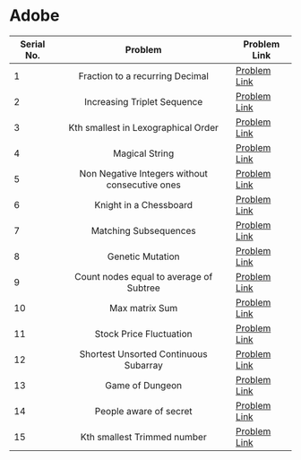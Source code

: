 # Adobe

| Serial No. | Problem | Problem Link | 
| ---------- |:-------:| ------------ | 
| 1 | Fraction to a recurring Decimal | [Problem Link](https://leetcode.com/problems/fraction-to-recurring-decimal/) |
| 2 | Increasing Triplet Sequence | [Problem Link](https://leetcode.com/problems/increasing-triplet-subsequence/) |
| 3 | Kth smallest in Lexographical Order | [Problem Link](https://leetcode.com/problems/k-th-smallest-in-lexicographical-order/) |
| 4 | Magical String | [Problem Link](https://leetcode.com/problems/magical-string/) |
| 5 | Non Negative Integers without consecutive ones | [Problem Link](https://leetcode.com/problems/non-negative-integers-without-consecutive-ones/) |
| 6 | Knight in a Chessboard | [Problem Link](https://leetcode.com/problems/knight-probability-in-chessboard/) |
| 7 | Matching Subsequences | [Problem Link](https://leetcode.com/problems/number-of-matching-subsequences/) |
| 8 | Genetic Mutation | [Problem Link](https://leetcode.com/problems/minimum-genetic-mutation/) |
| 9 | Count  nodes equal to average of Subtree | [Problem Link](https://leetcode.com/problems/count-nodes-equal-to-average-of-subtree/) |
| 10 | Max matrix Sum | [Problem Link](https://leetcode.com/problems/maximum-matrix-sum/) |
| 11 | Stock Price Fluctuation | [Problem Link](https://leetcode.com/problems/stock-price-fluctuation/) |
| 12 | Shortest Unsorted Continuous Subarray | [Problem Link](https://leetcode.com/problems/shortest-unsorted-continuous-subarray/) |
| 13 | Game of Dungeon | [Problem Link](https://leetcode.com/problems/dungeon-game/) |
| 14 | People aware of secret | [Problem Link](https://leetcode.com/problems/number-of-people-aware-of-a-secret/) |
| 15 | Kth smallest Trimmed number | [Problem Link](https://leetcode.com/problems/query-kth-smallest-trimmed-number/) |



